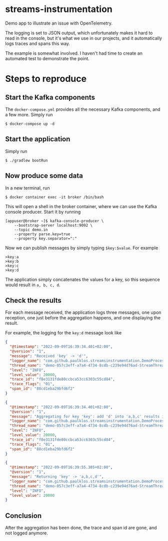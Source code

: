 # streams-instrumentation
Demo app to illustrate an issue with OpenTelemetry.

The logging is set to JSON output, which unfortunately makes it hard to read in the console, but it's what we use in our projects, and it automatically logs traces and spans this way.

The example is somewhat involved. I haven't had time to create an automated test to demonstrate the point.

# Steps to reproduce

## Start the Kafka components
The `docker-compose.yml` provides all the necessary Kafka components, and a few more. Simply run

    $ docker-compose up -d

## Start the application
Simply run

    $ ./gradlew bootRun

## Now produce some data
In a new terminal, run

    $ docker container exec -it broker /bin/bash

This will open a shell in the broker container, where we can use the Kafka console producer. Start it by running

    [appuser@broker ~]$ kafka-console-producer \
        --bootstrap-server localhost:9092 \
        --topic demo.in 
        --property parse.key=true 
        --property key.separator=":"

Now we can publish messages by simply typing `$key:$value`<enter>. For example

    >key:a
    >key:b
    >key:c
    >key:d

The application simply concatenates the values for a key, so this sequence would result in `a, b, c, d`.

## Check the results
For each message received, the application logs three messages, one upon reception, one just before the aggregation happens, and one displaying the result.

For example, the logging for the `key:d` message look like

```json
{
  "@timestamp": "2022-09-09T16:39:34.401+02:00",
  "@version": "1",
  "message": "Received 'key' -> 'd'",
  "logger_name": "com.github.paulklos.streamsinstrumentation.DemoProcess",
  "thread_name": "demo-057c3eff-a7a4-4734-8cdb-c239e94d76ad-StreamThread-1",
  "level": "INFO",
  "level_value": 20000,
  "trace_id": "f8e3131fde80ccbca53cc6303c55cd84",
  "trace_flags": "01",
  "span_id": "88cd1eba29bfd6f2"
}
```

```json
{
  "@timestamp": "2022-09-09T16:39:34.401+02:00",
  "@version": "1",
  "message": "Aggregating for key 'key': add 'd' into 'a,b,c' results in a,b,c,d",
  "logger_name": "com.github.paulklos.streamsinstrumentation.DemoProcess",
  "thread_name": "demo-057c3eff-a7a4-4734-8cdb-c239e94d76ad-StreamThread-1",
  "level": "INFO",
  "level_value": 20000,
  "trace_id": "f8e3131fde80ccbca53cc6303c55cd84",
  "trace_flags": "01",
  "span_id": "88cd1eba29bfd6f2"
}
```

```json
{
  "@timestamp": "2022-09-09T16:39:55.385+02:00",
  "@version": "1",
  "message": "Returning 'key' -> 'a,b,c,d'",
  "logger_name": "com.github.paulklos.streamsinstrumentation.DemoProcess",
  "thread_name": "demo-057c3eff-a7a4-4734-8cdb-c239e94d76ad-StreamThread-1",
  "level": "INFO",
  "level_value": 20000
}
```

## Conclusion
After the aggregation has been done, the trace and span id are gone, and not logged anymore.
